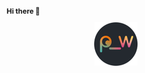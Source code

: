 ### Hi there 👋

<div id="header" align="center">
  <img src="https://github.com/0ev/0ev/blob/main/icon.png?raw=true" width="100"/>
</div>
